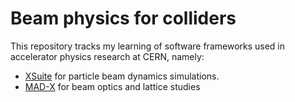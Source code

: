 # Beam physics for colliders
This repository tracks my learning of software frameworks used in accelerator physics research at CERN, namely:
- [XSuite](https://xsuite.readthedocs.io/en/latest/) for particle beam dynamics simulations.
- [MAD-X](https://madx.web.cern.ch/) for beam optics and lattice studies